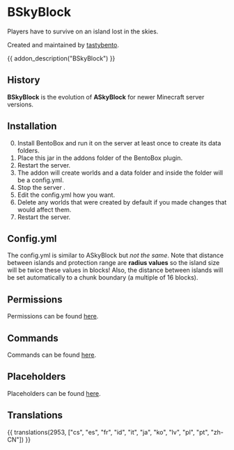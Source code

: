 # BSkyBlock

Players have to survive on an island lost in the skies.

Created and maintained by [tastybento](https://github.com/tastybento).

{{ addon_description("BSkyBlock") }}

## History
**BSkyBlock** is the evolution of **ASkyBlock** for newer Minecraft server versions.

## Installation

0. Install BentoBox and run it on the server at least once to create its data folders.
1. Place this jar in the addons folder of the BentoBox plugin.
2. Restart the server.
3. The addon will create worlds and a data folder and inside the folder will be a config.yml.
4. Stop the server .
5. Edit the config.yml how you want.
6. Delete any worlds that were created by default if you made changes that would affect them.
7. Restart the server.

## Config.yml

The config.yml is similar to ASkyBlock but *not the same*. Note that distance between islands and protection range are **radius values** so the island size will be twice these values in blocks! Also, the distance between islands will be set automatically to a chunk boundary (a multiple of 16 blocks).

## Permissions

Permissions can be found [here](Permissions).

## Commands

Commands can be found [here](Commands).

## Placeholders

Placeholders can be found [here](Placeholders).

## Translations

{{ translations(2953, ["cs", "es", "fr", "id", "it", "ja", "ko", "lv", "pl", "pt", "zh-CN"]) }}

